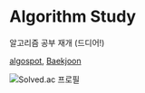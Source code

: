 # Algorithm Study

알고리즘 공부 재개 (드디어!)

[algospot](https://algospot.com/judge/problem/list/), [Baekjoon](https://www.acmicpc.net/user/chichoon)

![Solved.ac 프로필](http://mazassumnida.wtf/api/v2/generate_badge?boj=chichoon)
